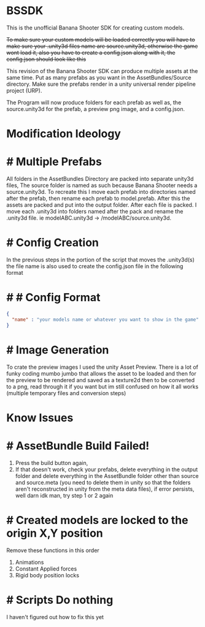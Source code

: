 # BSSDK
This is the unofficial Banana Shooter SDK for creating custom models.

~~To make sure your custom models will be loaded correctly you will have to make sure your .unity3d files name are source.unity3d, otherwise the game wont load it, also you have to create a config.json along with it, the config.json should look like this~~

This revision of the Banana Shooter SDK can produce multiple assets at the same time. Put as many prefabs as you want in the AssetBundles/Source directory. Make sure the prefabs render in a unity universal render pipeline project (URP).


The Program will now produce folders for each prefab as well as, the source.unity3d for the prefab, a preview png image, and a config.json.

# Modification Ideology 
# # Multiple Prefabs
All folders in the AssetBundles Directory are packed into separate unity3d files, The source folder is named as such because Banana Shooter needs a source.unity3d. To recreate this I move each prefab into directories named after the prefab, then rename each prefab to model.prefab. After this the assets are packed and put into the output folder. After each file is packed. I move each .unity3d into folders named after the pack and rename the .unity3d file. ie modelABC.unity3d -> /modelABC/source.unity3d.
# # Config Creation
In the previous steps in the portion of the script that moves the .unity3d(s) the file name is also used to create the config.json file in the following format
# # # Config Format
```json
{
  "name" : "your models name or whatever you want to show in the game"
}
```
# # Image Generation
To crate the preview images I used the unity Asset Preview. There is a lot of funky coding mumbo jumbo that allows the asset to be loaded and then for the preview to be rendered and saved as a texture2d then to be converted to a png, read through it if you want but im still confused on how it all works (multiple temporary files and conversion steps)


# Know Issues
# # AssetBundle Build Failed!
1. Press the build button again,
2. If that doesn't work, check your prefabs, delete everything in the output folder and delete everything in the AssetBundle folder other than source and source.meta (you need to delete them in unity so that the folders aren't reconstructed in unity from the meta data files), if error persists, well darn idk man, try step 1 or 2 again
# # Created models are locked to the origin X,Y position
Remove these functions in this order
1. Animations
2. Constant Applied forces
3. Rigid body position locks  
# # Scripts Do nothing
I haven't figured out how to fix this yet





